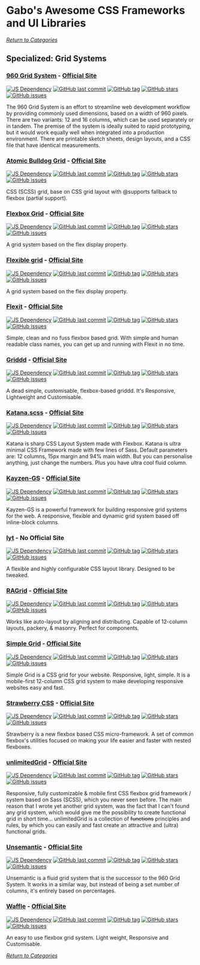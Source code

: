 # Gabo's Awesome CSS Frameworks and UI Libraries

[_Return to Categories_](../README.md)


## Specialized: Grid Systems


### [960 Grid System](https://github.com/nathansmith/960-grid-system/) - [Official Site](https://960.gs/) 
 
[![JS Dependency](https://img.shields.io/badge/JS-no-lightgrey.svg?style=flat-square&maxAge=5184000)]()
[![GitHub last commit](https://img.shields.io/github/last-commit/nathansmith/960-grid-system.svg?style=flat-square&maxAge=5184000)]() 
[![GitHub tag](https://img.shields.io/github/tag/nathansmith/960-grid-system.svg?style=flat-square&maxAge=5184000)]() 
[![GitHub stars](https://img.shields.io/github/stars/nathansmith/960-grid-system.svg?style=flat-square&maxAge=5184000)]() 
[![GitHub issues](https://img.shields.io/github/issues/nathansmith/960-grid-system.svg?style=flat-square&maxAge=5184000)]() 
 
The 960 Grid System is an effort to streamline web development workflow 
by providing commonly used dimensions, based on a width of 960 pixels. 
There are two variants: 12 and 16 columns, which can be used separately 
or in tandem. The premise of the system is ideally suited to rapid 
prototyping, but it would work equally well when integrated into a 
production environment. There are printable sketch sheets, design 
layouts, and a CSS file that have identical measurements. 


### [Atomic Bulldog Grid](https://github.com/vinceumo/atomic-bulldog-grid) - [Official Site](https://vinceumo.github.io/atomic-bulldog-grid/) 
 
[![JS Dependency](https://img.shields.io/badge/JS-no-lightgrey.svg?style=flat-square&maxAge=5184000)]()
[![GitHub last commit](https://img.shields.io/github/last-commit/vinceumo/atomic-bulldog-grid.svg?style=flat-square&maxAge=5184000)]() 
[![GitHub tag](https://img.shields.io/github/tag/vinceumo/atomic-bulldog-grid.svg?style=flat-square&maxAge=5184000)]() 
[![GitHub stars](https://img.shields.io/github/stars/vinceumo/atomic-bulldog-grid.svg?style=flat-square&maxAge=5184000)]() 
[![GitHub issues](https://img.shields.io/github/issues/vinceumo/atomic-bulldog-grid.svg?style=flat-square&maxAge=5184000)]() 
 
CSS (SCSS) grid, base on CSS grid layout with @supports fallback to
flexbox (partial support).


### [Flexbox Grid](https://github.com/kristoferjoseph/flexboxgrid) - [Official Site](http://flexboxgrid.com/)

[![JS Dependency](https://img.shields.io/badge/JS-no-lightgrey.svg?style=flat-square&maxAge=5184000)]()
[![GitHub last commit](https://img.shields.io/github/last-commit/kristoferjoseph/flexboxgrid.svg?style=flat-square&maxAge=5184000)]()
[![GitHub tag](https://img.shields.io/github/tag/kristoferjoseph/flexboxgrid.svg?style=flat-square&maxAge=5184000)]()
[![GitHub stars](https://img.shields.io/github/stars/kristoferjoseph/flexboxgrid.svg?style=flat-square&maxAge=5184000)]()
[![GitHub issues](https://img.shields.io/github/issues/kristoferjoseph/flexboxgrid.svg?style=flat-square&maxAge=5184000)]()

A grid system based on the flex display property.


### [Flexible grid](https://github.com/kenangundogan/flexible-grid) - [Official Site](https://www.flexible-grid.com/)

[![JS Dependency](https://img.shields.io/badge/JS-no-lightgrey.svg?style=flat-square&maxAge=5184000)]()
[![GitHub last commit](https://img.shields.io/github/last-commit/kenangundogan/flexible-grid.svg?style=flat-square&maxAge=5184000)]()
[![GitHub tag](https://img.shields.io/github/tag/kenangundogan/flexible-grid.svg?style=flat-square&maxAge=5184000)]()
[![GitHub stars](https://img.shields.io/github/stars/kenangundogan/flexible-grid.svg?style=flat-square&maxAge=5184000)]()
[![GitHub issues](https://img.shields.io/github/issues/kenangundogan/flexible-grid.svg?style=flat-square&maxAge=5184000)]()

A grid system based on the flex display property.


### [Flexit](https://github.com/mr-karan/flexit) - [Official Site](https://mrkaran.com/flexit/)

[![JS Dependency](https://img.shields.io/badge/JS-no-lightgrey.svg?style=flat-square&maxAge=5184000)]()
[![GitHub last commit](https://img.shields.io/github/last-commit/mr-karan/flexit.svg?style=flat-square&maxAge=5184000)]()
[![GitHub tag](https://img.shields.io/github/tag/mr-karan/flexit.svg?style=flat-square&maxAge=5184000)]()
[![GitHub stars](https://img.shields.io/github/stars/mr-karan/flexit.svg?style=flat-square&maxAge=5184000)]()
[![GitHub issues](https://img.shields.io/github/issues/mr-karan/flexit.svg?style=flat-square&maxAge=5184000)]()

Simple, clean and no fuss flexbox based grid. With simple and human 
readable class names, you can get up and running with Flexit in no time.


### [Griddd](https://github.com/shankariyerr/griddd) - [Official Site](http://griddd.surge.sh/)

[![JS Dependency](https://img.shields.io/badge/JS-no-lightgrey.svg?style=flat-square&maxAge=5184000)]()
[![GitHub last commit](https://img.shields.io/github/last-commit/shankariyerr/griddd.svg?style=flat-square&maxAge=5184000)]()
[![GitHub tag](https://img.shields.io/github/tag/shankariyerr/griddd.svg?style=flat-square&maxAge=5184000)]()
[![GitHub stars](https://img.shields.io/github/stars/shankariyerr/griddd.svg?style=flat-square&maxAge=5184000)]()
[![GitHub issues](https://img.shields.io/github/issues/shankariyerr/griddd.svg?style=flat-square&maxAge=5184000)]()

A dead simple, customisable, flexbox-based griddd. It's Responsive,
Lightweight and Customisable.


### [Katana.scss](https://github.com/vladocar/Katana) - [Official Site](https://vladocar.github.io/Katana/)

[![JS Dependency](https://img.shields.io/badge/JS-no-lightgrey.svg?style=flat-square&maxAge=5184000)]()
[![GitHub last commit](https://img.shields.io/github/last-commit/vladocar/Katana.svg?style=flat-square&maxAge=5184000)]()
[![GitHub tag](https://img.shields.io/github/tag/vladocar/Katana.svg?style=flat-square&maxAge=5184000)]()
[![GitHub stars](https://img.shields.io/github/stars/vladocar/Katana.svg?style=flat-square&maxAge=5184000)]()
[![GitHub issues](https://img.shields.io/github/issues/vladocar/Katana.svg?style=flat-square&maxAge=5184000)]()

Katana is sharp CSS Layout System made with Flexbox. Katana is ultra 
minimal CSS Framework made with few lines of Sass. Default parameters 
are: 12 columns, 15px margin and 94% main width. But you can 
personalise anything, just change the numbers. Plus you have ultra cool 
fluid column. 


### [Kayzen-GS](https://github.com/esr360/Kayzen-GS) - [Official Site](http://esr360.github.io/Kayzen-GS/)

[![JS Dependency](https://img.shields.io/badge/JS-no-lightgrey.svg?style=flat-square&maxAge=5184000)]()
[![GitHub last commit](https://img.shields.io/github/last-commit/esr360/Kayzen-GS.svg?style=flat-square&maxAge=5184000)]()
[![GitHub tag](https://img.shields.io/github/tag/esr360/Kayzen-GS.svg?style=flat-square&maxAge=5184000)]()
[![GitHub stars](https://img.shields.io/github/stars/esr360/Kayzen-GS.svg?style=flat-square&maxAge=5184000)]()
[![GitHub issues](https://img.shields.io/github/issues/esr360/Kayzen-GS.svg?style=flat-square&maxAge=5184000)]()

Kayzen-GS is a powerful framework for building responsive grid systems 
for the web. A responsive, flexible and dynamic grid system based off 
inline-block columns. 


### [lyt](https://github.com/ColinEspinas/lyt) - No Official Site

[![JS Dependency](https://img.shields.io/badge/JS-no-lightgrey.svg?style=flat-square&maxAge=5184000)]()
[![GitHub last commit](https://img.shields.io/github/last-commit/ColinEspinas/lyt.svg?style=flat-square&maxAge=5184000)]()
[![GitHub tag](https://img.shields.io/github/tag/ColinEspinas/lyt.svg?style=flat-square&maxAge=5184000)]()
[![GitHub stars](https://img.shields.io/github/stars/ColinEspinas/lyt.svg?style=flat-square&maxAge=5184000)]()
[![GitHub issues](https://img.shields.io/github/issues/ColinEspinas/lyt.svg?style=flat-square&maxAge=5184000)]()

A flexible and highly configurable CSS layout library. Designed to be tweaked.


### [RAGrid](https://github.com/argyleink/ragrid) - [Official Site](https://argyleink.github.io/ragrid/) 
 
[![JS Dependency](https://img.shields.io/badge/JS-no-lightgrey.svg?style=flat-square&maxAge=5184000)]()
[![GitHub last commit](https://img.shields.io/github/last-commit/argyleink/ragrid.svg?style=flat-square&maxAge=5184000)]() 
[![GitHub tag](https://img.shields.io/github/tag/argyleink/ragrid.svg?style=flat-square&maxAge=5184000)]() 
[![GitHub stars](https://img.shields.io/github/stars/argyleink/ragrid.svg?style=flat-square&maxAge=5184000)]() 
[![GitHub issues](https://img.shields.io/github/issues/argyleink/ragrid.svg?style=flat-square&maxAge=5184000)]() 
 
Works like auto-layout by aligning and distributing. Capable of 
12-column layouts, packery, & masonry. Perfect for components. 


### [Simple Grid](https://github.com/zachacole/Simple-Grid) - [Official Site](https://simplegrid.io/) 
 
[![JS Dependency](https://img.shields.io/badge/JS-no-lightgrey.svg?style=flat-square&maxAge=5184000)]()
[![GitHub last commit](https://img.shields.io/github/last-commit/zachacole/Simple-Grid.svg?style=flat-square&maxAge=5184000)]() 
[![GitHub tag](https://img.shields.io/github/tag/zachacole/Simple-Grid.svg?style=flat-square&maxAge=5184000)]() 
[![GitHub stars](https://img.shields.io/github/stars/zachacole/Simple-Grid.svg?style=flat-square&maxAge=5184000)]() 
[![GitHub issues](https://img.shields.io/github/issues/zachacole/Simple-Grid.svg?style=flat-square&maxAge=5184000)]() 
 
Simple Grid is a CSS grid for your website. Responsive, light, simple. It is a mobile-first 12-column CSS grid system 
to make developing responsive websites easy and fast.


### [Strawberry CSS](https://github.com/jfet97/strawberry) - [Official Site](https://jfet97.github.io/strawberry/)

[![JS Dependency](https://img.shields.io/badge/JS-no-lightgrey.svg?style=flat-square&maxAge=5184000)]()
[![GitHub last commit](https://img.shields.io/github/last-commit/jfet97/strawberry.svg?style=flat-square&maxAge=5184000)]()
[![GitHub tag](https://img.shields.io/github/tag/jfet97/strawberry.svg?style=flat-square&maxAge=5184000)]()
[![GitHub stars](https://img.shields.io/github/stars/jfet97/strawberry.svg?style=flat-square&maxAge=5184000)]()
[![GitHub issues](https://img.shields.io/github/issues/jfet97/strawberry.svg?style=flat-square&maxAge=5184000)]()

Strawberry is a new flexbox based CSS micro-framework. A set of common 
flexbox's utilities focused on making your life easier and faster with nested flexboxes.

 
### [unlimitedGrid](https://github.com/PixelT/unlimitedGrid) - [Official Site](http://pixelt.github.io/unlimitedGrid/) 
 
[![JS Dependency](https://img.shields.io/badge/JS-no-lightgrey.svg?style=flat-square&maxAge=5184000)]()
[![GitHub last commit](https://img.shields.io/github/last-commit/PixelT/unlimitedGrid.svg?style=flat-square&maxAge=5184000)]() 
[![GitHub tag](https://img.shields.io/github/tag/PixelT/unlimitedGrid.svg?style=flat-square&maxAge=5184000)]() 
[![GitHub stars](https://img.shields.io/github/stars/PixelT/unlimitedGrid.svg?style=flat-square&maxAge=5184000)]() 
[![GitHub issues](https://img.shields.io/github/issues/PixelT/unlimitedGrid.svg?style=flat-square&maxAge=5184000)]() 
 
Responsive, fully customizable & mobile first CSS flexbox grid framework 
/ system based on Sass (SCSS), which you never seen before. The main 
reason that I wrote yet another grid system, was the fact that I can't 
found any grid system, which would give me the possibility to create 
functional grid in short time... unlimitedGrid is a collection of 
~~functions~~ principles and rules, by which you can easily and fast 
create an attractive and (ultra) functional grids. 


### [Unsemantic](https://github.com/nathansmith/unsemantic) - [Official Site](https://unsemantic.com/)

[![JS Dependency](https://img.shields.io/badge/JS-no-lightgrey.svg?style=flat-square&maxAge=5184000)]()
[![GitHub last commit](https://img.shields.io/github/last-commit/nathansmith/unsemantic.svg?style=flat-square&maxAge=5184000)]()
[![GitHub tag](https://img.shields.io/github/tag/nathansmith/unsemantic.svg?style=flat-square&maxAge=5184000)]()
[![GitHub stars](https://img.shields.io/github/stars/nathansmith/unsemantic.svg?style=flat-square&maxAge=5184000)]()
[![GitHub issues](https://img.shields.io/github/issues/nathansmith/unsemantic.svg?style=flat-square&maxAge=5184000)]()

Unsemantic is a fluid grid system that is the successor to the 960 Grid 
System. It works in a similar way, but instead of being a set number of
columns, it's entirely based on percentages.


### [Waffle](https://github.com/lucasgruwez/waffle-grid) - [Official Site](https://lucasgruwez.github.io/waffle-grid/)

[![JS Dependency](https://img.shields.io/badge/JS-no-lightgrey.svg?style=flat-square&maxAge=5184000)]()
[![GitHub last commit](https://img.shields.io/github/last-commit/lucasgruwez/waffle-grid.svg?style=flat-square&maxAge=5184000)]()
[![GitHub tag](https://img.shields.io/github/tag/lucasgruwez/waffle-grid.svg?style=flat-square&maxAge=5184000)]()
[![GitHub stars](https://img.shields.io/github/stars/lucasgruwez/waffle-grid.svg?style=flat-square&maxAge=5184000)]()
[![GitHub issues](https://img.shields.io/github/issues/lucasgruwez/waffle-grid.svg?style=flat-square&maxAge=5184000)]()

An easy to use flexbox grid system. Light weight, Responsive and 
Customisable.



[_Return to Categories_](../README.md)
